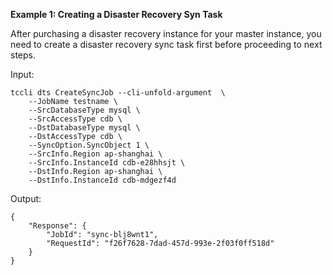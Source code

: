 **Example 1: Creating a Disaster Recovery Syn Task**

After purchasing a disaster recovery instance for your master instance, you need to create a disaster recovery sync task first before proceeding to next steps.

Input: 

```
tccli dts CreateSyncJob --cli-unfold-argument  \
    --JobName testname \
    --SrcDatabaseType mysql \
    --SrcAccessType cdb \
    --DstDatabaseType mysql \
    --DstAccessType cdb \
    --SyncOption.SyncObject 1 \
    --SrcInfo.Region ap-shanghai \
    --SrcInfo.InstanceId cdb-e28hhsjt \
    --DstInfo.Region ap-shanghai \
    --DstInfo.InstanceId cdb-mdgezf4d
```

Output: 
```
{
    "Response": {
        "JobId": "sync-blj8wnt1",
        "RequestId": "f26f7628-7dad-457d-993e-2f03f0ff518d"
    }
}
```

